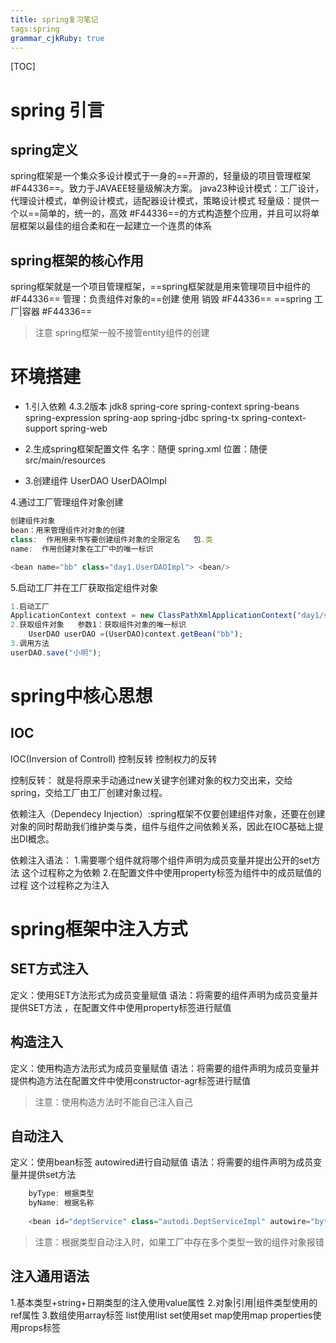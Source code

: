 ```yaml
---
title: spring复习笔记
tags:spring
grammar_cjkRuby: true
---
```

[TOC]

# spring 引言
## spring定义
 spring框架是一个集众多设计模式于一身的==开源的，轻量级的项目管理框架 #F44336==。致力于JAVAEE轻量级解决方案。
 java23种设计模式：工厂设计，代理设计模式，单例设计模式，适配器设计模式，策略设计模式
 轻量级：提供一个以==简单的，统一的，高效 #F44336==的方式构造整个应用，并且可以将单层框架以最佳的组合柔和在一起建立一个连贯的体系
## spring框架的核心作用
 spring框架就是一个项目管理框架，==spring框架就是用来管理项目中组件的 #F44336==
 管理：负责组件对象的==创建 使用 销毁 #F44336==
 ==spring 工厂|容器 #F44336==
 >注意 spring框架一般不接管entity组件的创建
 # 环境搭建
 - 1.引入依赖  4.3.2版本 jdk8
 spring-core
 spring-context
 spring-beans
 spring-expression
 spring-aop
 spring-jdbc
 spring-tx
 spring-context-support
 spring-web
 
 - 2.生成spring框架配置文件
 名字：随便 spring.xml
 位置：随便src/main/resources
 
- 3.创建组件
 UserDAO UserDAOImpl
 
 4.通过工厂管理组件对象创建

``` javascript
创建组件对象
bean：用来管理组件对对象的创建 
class:  作用用来书写要创建组件对象的全限定名   包.类
name:  作用创建对象在工厂中的唯一标识

<bean name="bb" class="day1.UserDAOImpl"> <bean/>
```
5.启动工厂并在工厂获取指定组件对象

``` javascript
1.启动工厂
ApplicationContext context = new ClassPathXmlApplicationContext("day1/spring.xml");
2.获取组件对象   参数1：获取组件对象的唯一标识
	UserDAO userDAO =(UserDAO)context.getBean("bb");
3.调用方法
userDAO.save("小明");
```
# spring中核心思想
## IOC
IOC(Inversion of Controll) 控制反转 控制权力的反转

控制反转： 就是将原来手动通过new关键字创建对象的权力交出来，交给spring，交给工厂由工厂创建对象过程。

依赖注入（Dependecy Injection）:spring框架不仅要创建组件对象，还要在创建对象的同时帮助我们维护类与类，组件与组件之间依赖关系，因此在IOC基础上提出DI概念。

依赖注入语法：
	1.需要哪个组件就将哪个组件声明为成员变量并提出公开的set方法 这个过程称之为依赖
	2.在配置文件中使用property标签为组件中的成员赋值的过程 这个过程称之为注入
 # spring框架中注入方式
 ## SET方式注入
 定义：使用SET方法形式为成员变量赋值
 语法：将需要的组件声明为成员变量并提供SET方法 ，在配置文件中使用property标签进行赋值
 ## 构造注入
 定义：使用构造方法形式为成员变量赋值
 语法：将需要的组件声明为成员变量并提供构造方法在配置文件中使用constructor-agr标签进行赋值
 >注意：使用构造方法时不能自己注入自己
 ## 自动注入
 定义：使用bean标签 autowired进行自动赋值
 语法：将需要的组件声明为成员变量并提供set方法
 	
``` javascript
    byType: 根据类型
	byName: 根据名称
	
	<bean id="deptService" class="autodi.DeptServiceImpl" autowire="bytype"> <bean>
```
>	注意：根据类型自动注入时，如果工厂中存在多个类型一致的组件对象报错

 ## 注入通用语法
 1.基本类型+string+日期类型的注入使用value属性
 2.对象|引用|组件类型使用的ref属性
 3.数组使用array标签  list使用list   set使用set  map使用map  properties使用props标签


